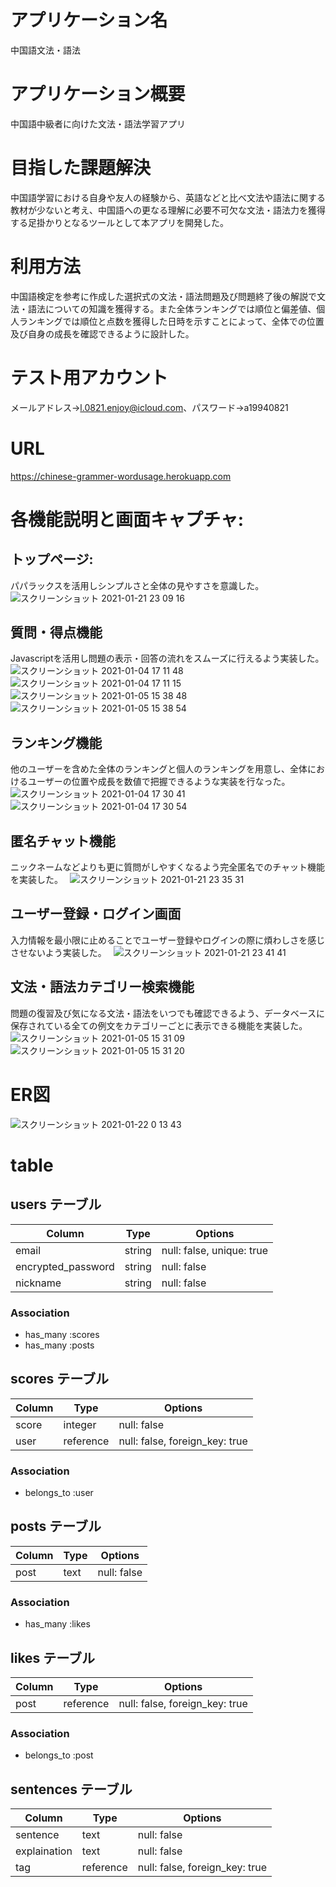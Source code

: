 # アプリケーション名
中国語文法・語法

# アプリケーション概要
中国語中級者に向けた文法・語法学習アプリ

# 目指した課題解決
中国語学習における自身や友人の経験から、英語などと比べ文法や語法に関する教材が少ないと考え、中国語への更なる理解に必要不可欠な文法・語法力を獲得する足掛かりとなるツールとして本アプリを開発した。

# 利用方法
中国語検定を参考に作成した選択式の文法・語法問題及び問題終了後の解説で文法・語法についての知識を獲得する。また全体ランキングでは順位と偏差値、個人ランキングでは順位と点数を獲得した日時を示すことによって、全体での位置及び自身の成長を確認できるように設計した。

# テスト用アカウント
メールアドレス→l.0821.enjoy@icloud.com、パスワード→a19940821

# URL
https://chinese-grammer-wordusage.herokuapp.com

# 各機能説明と画面キャプチャ: 

## トップページ: 
パパラックスを活用しシンプルさと全体の見やすさを意識した。　
![スクリーンショット 2021-01-21 23 09 16](https://user-images.githubusercontent.com/74515647/105365856-0ec01b80-5c42-11eb-89c6-a0ee5bfd6a20.png)

## 質問・得点機能
Javascriptを活用し問題の表示・回答の流れをスムーズに行えるよう実装した。　
![スクリーンショット 2021-01-04 17 11 48](https://user-images.githubusercontent.com/74515647/103515595-5c9efa80-4eb2-11eb-9b47-7b3bf0b0e624.png)
![スクリーンショット 2021-01-04 17 11 15](https://user-images.githubusercontent.com/74515647/103515611-645e9f00-4eb2-11eb-9e92-44373cb8b56d.png)
![スクリーンショット 2021-01-05 15 38 48](https://user-images.githubusercontent.com/74515647/103614535-2756e300-4f6c-11eb-814a-4f6d2ed6535c.png)
![スクリーンショット 2021-01-05 15 38 54](https://user-images.githubusercontent.com/74515647/103614538-2920a680-4f6c-11eb-88c4-c712e89e8571.png)

## ランキング機能
他のユーザーを含めた全体のランキングと個人のランキングを用意し、全体におけるユーザーの位置や成長を数値で把握できるような実装を行なった。　
![スクリーンショット 2021-01-04 17 30 41](https://user-images.githubusercontent.com/74515647/103515779-af78b200-4eb2-11eb-8b54-820243f5f0f5.png)
![スクリーンショット 2021-01-04 17 30 54](https://user-images.githubusercontent.com/74515647/103515781-b0a9df00-4eb2-11eb-8ab7-ced9035356f1.png)

## 匿名チャット機能
ニックネームなどよりも更に質問がしやすくなるよう完全匿名でのチャット機能を実装した。　
![スクリーンショット 2021-01-21 23 35 31](https://user-images.githubusercontent.com/74515647/105365835-09fb6780-5c42-11eb-8390-4b7a2ca273cc.png)


## ユーザー登録・ログイン画面
入力情報を最小限に止めることでユーザー登録やログインの際に煩わしさを感じさせないよう実装した。　
![スクリーンショット 2021-01-21 23 41 41](https://user-images.githubusercontent.com/74515647/105366116-4e870300-5c42-11eb-8f32-41c6a9c7985e.png)


## 文法・語法カテゴリー検索機能
問題の復習及び気になる文法・語法をいつでも確認できるよう、データベースに保存されている全ての例文をカテゴリーごとに表示できる機能を実装した。
![スクリーンショット 2021-01-05 15 31 09](https://user-images.githubusercontent.com/74515647/103614246-7c462980-4f6b-11eb-9c8a-24578a5a4297.png)
![スクリーンショット 2021-01-05 15 31 20](https://user-images.githubusercontent.com/74515647/103614259-836d3780-4f6b-11eb-9e28-1f559dd04a94.png)

# ER図
![スクリーンショット 2021-01-22 0 13 43](https://user-images.githubusercontent.com/74515647/105370865-5f864300-5c47-11eb-881b-9a177d3041d6.png)



# table
## users テーブル

| Column            | Type   | Options                  |
| --------          | ------ | -----------              |
| email             | string | null: false, unique: true|
| encrypted_password| string | null: false              |
| nickname          | string | null: false              |      

### Association

- has_many :scores
- has_many :posts

## scores テーブル

| Column          | Type    | Options     |
| --------        | ------  | ----------- |
| score           | integer | null: false |
| user            |reference| null: false, foreign_key: true|


### Association

- belongs_to :user

## posts テーブル

| Column         | Type    | Options     |
| --------       | ------  | ----------- |
| post           | text    | null: false |

### Association

- has_many :likes

## likes テーブル

| Column          | Type    | Options     |
| --------        | ------  | ----------- |
| post            |reference| null: false, foreign_key: true|


### Association

- belongs_to :post

## sentences テーブル

| Column         | Type    | Options     |
| --------       | ------  | ----------- |
| sentence       | text    | null: false |
| explaination   | text    | null: false |
| tag            |reference| null: false, foreign_key: true|
